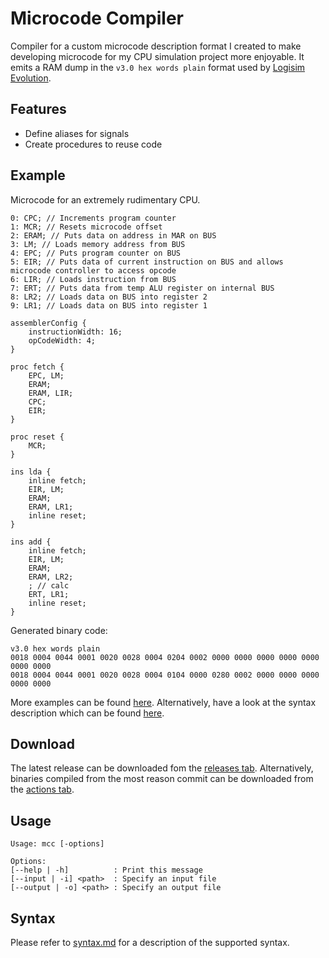 # Microcode Compiler
Compiler for a custom microcode description format I created to make developing microcode for my CPU simulation project more enjoyable. It emits a RAM dump in the `v3.0 hex words plain` format used by [Logisim Evolution](https://github.com/logisim-evolution/logisim-evolution).

## Features
- Define aliases for signals
- Create procedures to reuse code

## Example
Microcode for an extremely rudimentary CPU. 
```
0: CPC; // Increments program counter
1: MCR; // Resets microcode offset
2: ERAM; // Puts data on address in MAR on BUS
3: LM; // Loads memory address from BUS
4: EPC; // Puts program counter on BUS
5: EIR; // Puts data of current instruction on BUS and allows microcode controller to access opcode
6: LIR; // Loads instruction from BUS
7: ERT; // Puts data from temp ALU register on internal BUS
8: LR2; // Loads data on BUS into register 2
9: LR1; // Loads data on BUS into register 1

assemblerConfig {
    instructionWidth: 16;
    opCodeWidth: 4;
}

proc fetch {
    EPC, LM;
    ERAM;
    ERAM, LIR;
    CPC;
    EIR;
}

proc reset {
    MCR;
}

ins lda {
    inline fetch;
    EIR, LM;
    ERAM;
    ERAM, LR1;
    inline reset;
}

ins add {
    inline fetch;
    EIR, LM;
    ERAM;
    ERAM, LR2;
    ; // calc
    ERT, LR1;
    inline reset;
}
```

Generated binary code:
```
v3.0 hex words plain
0018 0004 0044 0001 0020 0028 0004 0204 0002 0000 0000 0000 0000 0000 0000 0000
0018 0004 0044 0001 0020 0028 0004 0104 0000 0280 0002 0000 0000 0000 0000 0000
```


More examples can be found [here](examples). Alternatively, have a look at the syntax description which can be found [here](syntax.md).

## Download
The latest release can be downloaded fom the [releases tab](https://github.com/oskar2517/microcode-compiler/releases). Alternatively, binaries compiled from the most reason commit can be downloaded from the [actions tab](https://github.com/oskar2517/microcode-compiler/actions). 

## Usage
```
Usage: mcc [-options]

Options:
[--help | -h]          : Print this message
[--input | -i] <path>  : Specify an input file
[--output | -o] <path> : Specify an output file
```

## Syntax
Please refer to [syntax.md](syntax.md) for a description of the supported syntax.